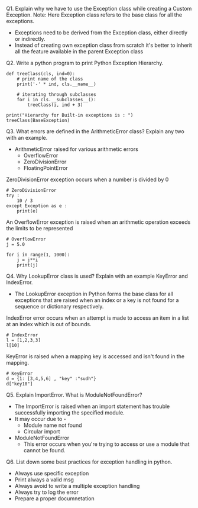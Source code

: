 Q1. Explain why we have to use the Exception class while creating a Custom Exception.
Note: Here Exception class refers to the base class for all the exceptions.

* Exceptions need to be derived from the Exception class, either directly or indirectly. 
* Instead of creating own exception class from scratch it's better to inherit all the feature available in the parent Exception class




Q2. Write a python program to print Python Exception Hierarchy.

```
def treeClass(cls, ind=0):
    # print name of the class
    print('-' * ind, cls.__name__)

    # iterating through subclasses
    for i in cls.__subclasses__():
        treeClass(i, ind + 3)

print("Hierarchy for Built-in exceptions is : ")
treeClass(BaseException)
```



Q3. What errors are defined in the ArithmeticError class? Explain any two with an example.

* ArithmeticError raised for various arithmetic errors
    * OverflowError
    * ZeroDivisionError
    * FloatingPointError

ZeroDivisionError exception occurs when a number is divided by 0
```
# ZeroDivisionError
try :
    10 / 3
except Exception as e :
    print(e)
```
An OverflowError exception is raised when an arithmetic operation exceeds the limits to be represented
```
# OverflowError
j = 5.0

for i in range(1, 1000):
    j = j**i
    print(j)
```



Q4. Why LookupError class is used? Explain with an example KeyError and IndexError.

* The LookupError exception in Python forms the base class for all exceptions that are raised when an index or a key is not found for a sequence or dictionary respectively.

IndexError error occurs when an attempt is made to access an item in a list at an index which is out of bounds.
```
# IndexError
l = [1,2,3,3]
l[10]
```

KeyError is raised when a mapping key is accessed and isn't found in the mapping.
```
# KeyError
d = {1: [3,4,5,6] , "key" :"sudh"}
d["key10"]
```



Q5. Explain ImportError. What is ModuleNotFoundError?

* The ImportError is raised when an import statement has trouble successfully importing the specified module.
* It may occur due to -
    * Module name not found
    * Circular import
* ModuleNotFoundError
    * This error occurs when you're trying to access or use a module that cannot be found.



Q6. List down some best practices for exception handling in python.

* Always use specific exception
* Print always a valid msg
* Always avoid to write a multiple exception handling
* Always try to log the error
* Prepare a proper documnetation